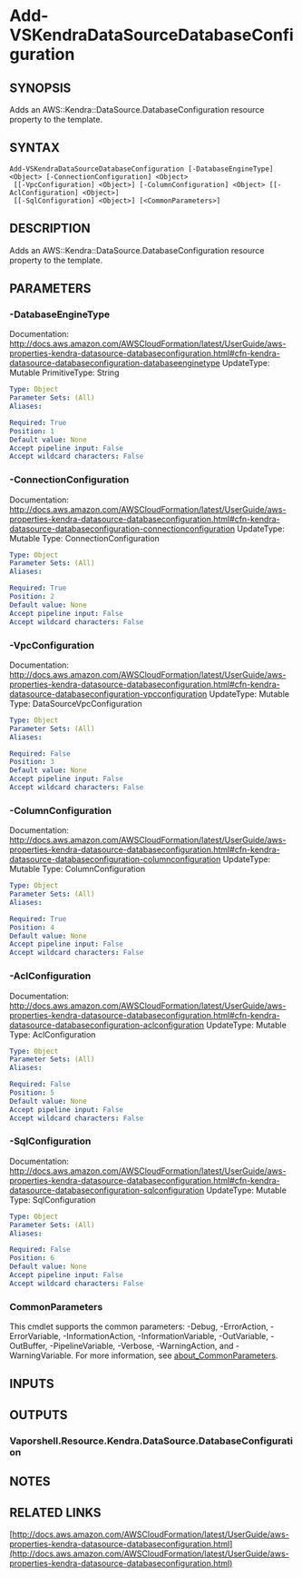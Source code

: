 # Add-VSKendraDataSourceDatabaseConfiguration

## SYNOPSIS
Adds an AWS::Kendra::DataSource.DatabaseConfiguration resource property to the template.

## SYNTAX

```
Add-VSKendraDataSourceDatabaseConfiguration [-DatabaseEngineType] <Object> [-ConnectionConfiguration] <Object>
 [[-VpcConfiguration] <Object>] [-ColumnConfiguration] <Object> [[-AclConfiguration] <Object>]
 [[-SqlConfiguration] <Object>] [<CommonParameters>]
```

## DESCRIPTION
Adds an AWS::Kendra::DataSource.DatabaseConfiguration resource property to the template.

## PARAMETERS

### -DatabaseEngineType
Documentation: http://docs.aws.amazon.com/AWSCloudFormation/latest/UserGuide/aws-properties-kendra-datasource-databaseconfiguration.html#cfn-kendra-datasource-databaseconfiguration-databaseenginetype
UpdateType: Mutable
PrimitiveType: String

```yaml
Type: Object
Parameter Sets: (All)
Aliases:

Required: True
Position: 1
Default value: None
Accept pipeline input: False
Accept wildcard characters: False
```

### -ConnectionConfiguration
Documentation: http://docs.aws.amazon.com/AWSCloudFormation/latest/UserGuide/aws-properties-kendra-datasource-databaseconfiguration.html#cfn-kendra-datasource-databaseconfiguration-connectionconfiguration
UpdateType: Mutable
Type: ConnectionConfiguration

```yaml
Type: Object
Parameter Sets: (All)
Aliases:

Required: True
Position: 2
Default value: None
Accept pipeline input: False
Accept wildcard characters: False
```

### -VpcConfiguration
Documentation: http://docs.aws.amazon.com/AWSCloudFormation/latest/UserGuide/aws-properties-kendra-datasource-databaseconfiguration.html#cfn-kendra-datasource-databaseconfiguration-vpcconfiguration
UpdateType: Mutable
Type: DataSourceVpcConfiguration

```yaml
Type: Object
Parameter Sets: (All)
Aliases:

Required: False
Position: 3
Default value: None
Accept pipeline input: False
Accept wildcard characters: False
```

### -ColumnConfiguration
Documentation: http://docs.aws.amazon.com/AWSCloudFormation/latest/UserGuide/aws-properties-kendra-datasource-databaseconfiguration.html#cfn-kendra-datasource-databaseconfiguration-columnconfiguration
UpdateType: Mutable
Type: ColumnConfiguration

```yaml
Type: Object
Parameter Sets: (All)
Aliases:

Required: True
Position: 4
Default value: None
Accept pipeline input: False
Accept wildcard characters: False
```

### -AclConfiguration
Documentation: http://docs.aws.amazon.com/AWSCloudFormation/latest/UserGuide/aws-properties-kendra-datasource-databaseconfiguration.html#cfn-kendra-datasource-databaseconfiguration-aclconfiguration
UpdateType: Mutable
Type: AclConfiguration

```yaml
Type: Object
Parameter Sets: (All)
Aliases:

Required: False
Position: 5
Default value: None
Accept pipeline input: False
Accept wildcard characters: False
```

### -SqlConfiguration
Documentation: http://docs.aws.amazon.com/AWSCloudFormation/latest/UserGuide/aws-properties-kendra-datasource-databaseconfiguration.html#cfn-kendra-datasource-databaseconfiguration-sqlconfiguration
UpdateType: Mutable
Type: SqlConfiguration

```yaml
Type: Object
Parameter Sets: (All)
Aliases:

Required: False
Position: 6
Default value: None
Accept pipeline input: False
Accept wildcard characters: False
```

### CommonParameters
This cmdlet supports the common parameters: -Debug, -ErrorAction, -ErrorVariable, -InformationAction, -InformationVariable, -OutVariable, -OutBuffer, -PipelineVariable, -Verbose, -WarningAction, and -WarningVariable. For more information, see [about_CommonParameters](http://go.microsoft.com/fwlink/?LinkID=113216).

## INPUTS

## OUTPUTS

### Vaporshell.Resource.Kendra.DataSource.DatabaseConfiguration
## NOTES

## RELATED LINKS

[http://docs.aws.amazon.com/AWSCloudFormation/latest/UserGuide/aws-properties-kendra-datasource-databaseconfiguration.html](http://docs.aws.amazon.com/AWSCloudFormation/latest/UserGuide/aws-properties-kendra-datasource-databaseconfiguration.html)

